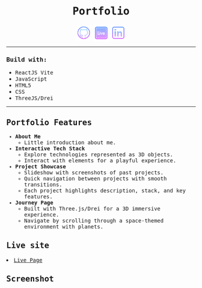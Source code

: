 <h1 align="center"><samp>Portfolio</samp> </h1>
<p align="center"> 
  <a href="https://github.com/xoFrey" target="_blank"> <img width="40" align="center" src="./public/img/github.png"/></a>
  <a href="https://portfolio.izel-acar.de" target="_blank"> <img width="45" align="center" src="./public/img/livepage.png"/></a>
  <a href="https://www.linkedin.com/in/izelacar/" target="_blank"> <img width="40" align="center" src="./public/img/linkedin.png"/></a>
</p>


<hr/>

<h3><samp>Build with:</samp></h3>
<ul>
<li><samp>ReactJS Vite</samp></li>
<li><samp>JavaScript</samp></li>
<li><samp>HTML5</samp></li>
<li><samp>CSS</samp></li>
<li><samp>ThreeJS/Drei</samp></li>
</ul>

<hr/>

<samp>
  <h2>Portfolio Features</h2>
  <ul>
    <li>
      <strong>About Me</strong>
      <ul>
        <li>Little introduction about me.</li>
      </ul>
    </li>
    <li>
      <strong>Interactive Tech Stack</strong>
      <ul>
        <li>Explore technologies represented as 3D objects.</li>
        <li>Interact with elements for a playful experience.</li>
      </ul>
    </li>
    <li>
      <strong>Project Showcase</strong>
      <ul>
        <li>Slideshow with screenshots of past projects.</li>
        <li>Quick navigation between projects with smooth transitions.</li>
        <li>Each project highlights description, stack, and key features.</li>
      </ul>
    </li>
    <li>
      <strong>Journey Page</strong>
      <ul>
        <li>Built with Three.js/Drei for a 3D immersive experience.</li>
        <li>Navigate by scrolling through a space-themed environment with planets.</li>
      </ul>
    </li>
  </ul>
</samp>


<h2><samp>Live site</samp></h2>
<li><samp><a href="https://portfolio.izel-acar.de">Live Page</a></samp></li>

<h2><samp>Screenshot</samp></h2>

